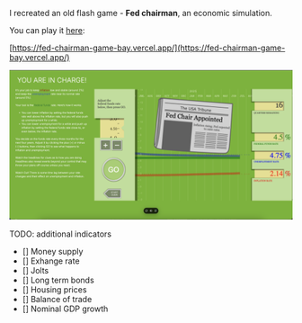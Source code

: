 I recreated an old flash game - **Fed chairman**, an economic simulation. 

You can play it [here](https://fed-chairman-game-bay.vercel.app/):

[https://fed-chairman-game-bay.vercel.app/](https://fed-chairman-game-bay.vercel.app/)

![Screenshot 2024-11-04 at 14.42.59.png](https://raw.githubusercontent.com/aleksandar-b/blog/gh-pages/_posts/Screenshot%202024-11-04%20at%2014.42.59.png)


TODO: additional indicators



- [] Money supply
- [] Exhange rate
- [] Jolts
- [] Long term bonds
- [] Housing prices
- [] Balance of trade
- [] Nominal GDP growth
